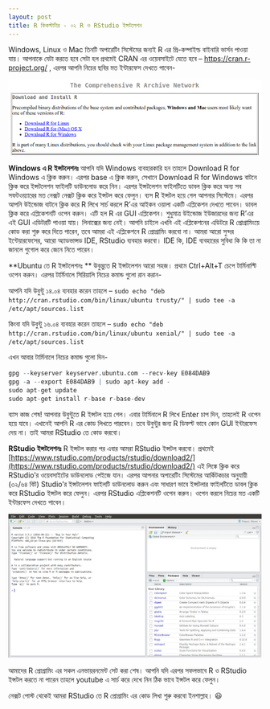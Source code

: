 ```yaml
---
layout: post
title: R কিকস্টার্টার - ০২ R ও RStudio ইন্সটলেশন
---
```

Windows, Linux ও Mac তিনটি অপারেটিং সিস্টেমের জন্যই R এর প্রি-কম্পাইল্ড বাইনারি ভার্সন পাওয়া যায়। আপনাকে যেটা করতে হবে সেটা হল প্রথমেই CRAN এর ওয়েবসাইটে যেতে হবে – https://cran.r-project.org/ , এরপর আপনি নিচের ছবির মত ইন্টারফেস দেখতে পাবেন-

![alt text](https://raw.githubusercontent.com/abdalimran/abdalimran.github.io/master/images/r-install-01.png "Install R")

**Windows এ R ইন্সটলেশনঃ** আপনি যদি Windows ব্যবহারকারি হন তাহলে Download R for Windows এ ক্লিক করুন। এরপর base এ ক্লিক করুন, সেখানে Download R for Windows বাটনে ক্লিক করে ইন্সটলেশন ফাইলটি ডাউনলোড করে নিন। এরপর  ইন্সটলেশন ফাইলটিতে ডাবল ক্লিক করে অন্য সব সফটওয়্যারের মত নেক্সট নেক্সট ক্লিক করে ইন্সটল করে ফেলুন। ব্যস R ইন্সটল হয়ে গেল আপনার সিস্টেমে। এরপর আপনি উইন্ডোজ বাটনে ক্লিক করে R লিখে সার্চ করলে R’এর আইকন ওয়ালা একটি এপ্লিকেশন দেখতে পাবেন। ডাবল ক্লিক করে এপ্লিকেশনটি ওপেন করুন। এটি হল R এর GUI এপ্লিকেশন। শুধুমাত্র উইন্ডোজ ইউজারদের জন্য R’এর এই GUI এডিটরটি পাওয়া যায়। লিনাক্সের জন্য নেই। আপনি চাইলে এখনি এই এপ্লিকেশনের এডিটরে R প্রোগ্রামিংয়ে কোড করা শুরু করে দিতে পারেন, তবে আমরা এই এপ্লিকেশনে R প্রোগ্রামিং করবো না। আমরা আরো সুন্দর ইন্টেয়ারফেসের, আরো অ্যাডভান্সড IDE, RStudio ব্যবহার করবো। IDE কি, IDE ব্যবহারের সুবিধা কি কি তা না জানলে গুগোল করে জেনে নিতে পারেন।

**Ubuntu তে R ইন্সটলেশনঃ **
উবুন্তুতে R ইন্সটলেশন আরো সহজ। প্রথমে Ctrl+Alt+T চেপে টার্মিনাল্টি ওপেন করুন। এরপর টার্মিনালে সিরিয়ালি নিচের কমান্ড গুলো রান করান-

আপনি যদি উবুন্টু ১৪.০৪ ব্যবহার করেন তাহলে – `sudo echo "deb http://cran.rstudio.com/bin/linux/ubuntu trusty/" | sudo tee -a /etc/apt/sources.list`

কিংবা যদি উবুন্টু ১৬.০৪ ব্যবহার করেন তাহলে – `sudo echo "deb http://cran.rstudio.com/bin/linux/ubuntu xenial/" | sudo tee -a /etc/apt/sources.list`

এখন আবার টার্মিনালে নিচের কমান্ড গুলো দিন-
```r
gpg --keyserver keyserver.ubuntu.com --recv-key E084DAB9
gpg -a --export E084DAB9 | sudo apt-key add -
sudo apt-get update
sudo apt-get install r-base r-base-dev
```

ব্যাস কাজ শেষ! আপনার উবুন্টুতে R ইন্সটল হয়ে গেল। এবার টার্মিনালে R লিখে Enter চাপ দিন, তাহলেই R ওপেন হয়ে যাবে। এখানেই আপনি R এর কোড লিখতে পারবেন। তবে উবুন্টুর জন্য R ডিফল্ট ভাবে কোন GUI ইন্টারফেস দেয় না। তাই আমরা RStudio তে কোড করবো।

**RStudio ইন্সটলেশনঃ** R ইন্সটল করার পর এবার আমরা RStudio ইন্সটল করবো।
প্রথমেই [https://www.rstudio.com/products/rstudio/download2/](https://www.rstudio.com/products/rstudio/download2/) এই লিঙ্কে ক্লিক করে RStudio’র ওয়েবসাইটের ডাউনলোড পেইজে যান। এরপর আপনার অপারেটিং সিস্টেমের আর্কিটকচার অনুযায়ী (৩২/৬৪ বিট) Studio’র ইন্সটলেশন ফাইলটি ডাউনলোড করুন এবং সাধারণ ভাবে ইন্সটলার ফাইলটিতে ডাবল ক্লিক করে RStudio ইন্সটল করে ফেলুন।
এরপর RStudio এপ্লিকেশনটি ওপেন করুন। ওপেন করলে নিচের মত একটি ইন্টারফেস দেখতে পাবেন।

![alt text](https://raw.githubusercontent.com/abdalimran/abdalimran.github.io/master/images/r-install-02.png "Install RStudio")

আমাদের R প্রোগ্রামিং এর সকল এনভায়রনমেন্ট সেট করা শেষ। আপনি যদি এরপর সফলভাবে R ও RStudio ইন্সটল করতে না পারেন তাহলে youtube এ সার্চ করে দেখে নিন ঠিক ভাবে ইন্সটল করে ফেলুন।

নেক্সট পোস্ট থেকেই আমরা RStudio তে R প্রোগ্রামিং এর কোড লিখা শুরু করবো ইনশাল্লাহ। :smiley:
